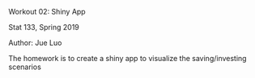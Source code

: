 Workout 02: Shiny App

Stat 133, Spring 2019

Author: Jue Luo

The homework is to create a shiny app to visualize the saving/investing scenarios



